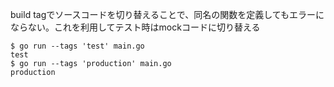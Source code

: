 build tagでソースコードを切り替えることで、同名の関数を定義してもエラーにならない。これを利用してテスト時はmockコードに切り替える

```console
$ go run --tags 'test' main.go
test
$ go run --tags 'production' main.go
production
```
